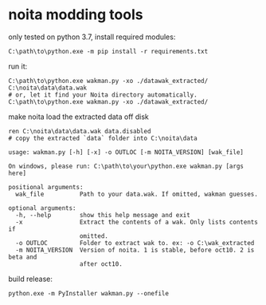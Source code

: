 # noita modding tools

only tested on python 3.7, install required modules:
```
C:\path\to\python.exe -m pip install -r requirements.txt
```

run it:
```
C:\path\to\python.exe wakman.py -xo ./datawak_extracted/ C:\noita\data\data.wak
# or, let it find your Noita directory automatically.
C:\path\to\python.exe wakman.py -xo ./datawak_extracted/ 
```

make noita load the extracted data off disk
```
ren C:\noita\data\data.wak data.disabled
# copy the extracted `data` folder into C:\noita\data
```

```
usage: wakman.py [-h] [-x] -o OUTLOC [-m NOITA_VERSION] [wak_file]

On windows, please run: C:\path\to\your\python.exe wakman.py [args here]

positional arguments:
  wak_file          Path to your data.wak. If omitted, wakman guesses.

optional arguments:
  -h, --help        show this help message and exit
  -x                Extract the contents of a wak. Only lists contents if
                    omitted.
  -o OUTLOC         Folder to extract wak to. ex: -o C:\wak_extracted
  -m NOITA_VERSION  Version of noita. 1 is stable, before oct10. 2 is beta and
                    after oct10.
```

build release:
```
python.exe -m PyInstaller wakman.py --onefile
```